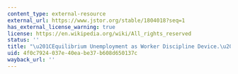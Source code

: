 ```yaml
---
content_type: external-resource
external_url: https://www.jstor.org/stable/1804018?seq=1
has_external_license_warning: true
license: https://en.wikipedia.org/wiki/All_rights_reserved
status: ''
title: "\u201CEquilibrium Unemployment as Worker Discipline Device.\u201D"
uid: 4f0c7924-037e-40ea-be37-b608d650137c
wayback_url: ''
---
```

